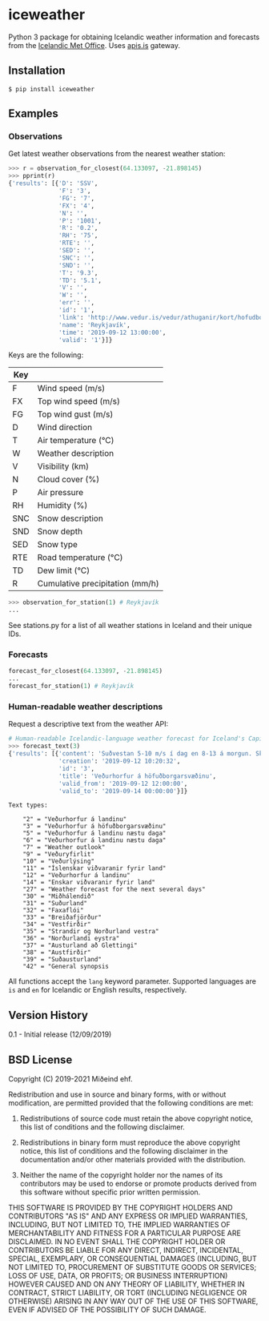 # iceweather

Python 3 package for obtaining Icelandic weather information and forecasts from the [Icelandic Met Office](https://en.vedur.is/). Uses [apis.is](https://apis.is) gateway.

## Installation

```
$ pip install iceweather
```

## Examples

### Observations

Get latest weather observations from the nearest weather station:

```python
>>> r = observation_for_closest(64.133097, -21.898145)
>>> pprint(r)
{'results': [{'D': 'SSV',
              'F': '3',
              'FG': '7',
              'FX': '4',
              'N': '',
              'P': '1001',
              'R': '0.2',
              'RH': '75',
              'RTE': '',
              'SED': '',
              'SNC': '',
              'SND': '',
              'T': '9.3',
              'TD': '5.1',
              'V': '',
              'W': '',
              'err': '',
              'id': '1',
              'link': 'http://www.vedur.is/vedur/athuganir/kort/hofudborgarsvaedid/#group=100&station=1',
              'name': 'Reykjavík',
              'time': '2019-09-12 13:00:00',
              'valid': '1'}]}
```

Keys are the following:

| Key   |                                   |
| ----- |-----------------------------------|
| F     | Wind speed (m/s)                  |
| FX    | Top wind speed (m/s)              |
| FG    | Top wind gust (m/s)               |
| D     | Wind direction                    |
| T     | Air temperature (°C)              |
| W     | Weather description               |
| V     | Visibility (km)                   |
| N     | Cloud cover (%)                   |
| P     | Air pressure                      |
| RH    | Humidity (%)                      |
| SNC   | Snow description                  |
| SND   | Snow depth                        |
| SED   | Snow type                         |
| RTE   | Road temperature (°C)             |
| TD    | Dew limit (°C)                    |
| R     | Cumulative precipitation (mm/h)   |

```python
>>> observation_for_station(1) # Reykjavík
...
```

See stations.py for a list of all weather stations in Iceland and their unique IDs.

### Forecasts

```python
forecast_for_closest(64.133097, -21.898145)
...
forecast_for_station(1) # Reykjavík
```

### Human-readable weather descriptions

Request a descriptive text from the weather API:

```python
# Human-readable Icelandic-language weather forecast for Iceland's Capital Region
>>> forecast_text(3)
{'results': [{'content': 'Suðvestan 5-10 m/s í dag en 8-13 á morgun. Skúrir og hiti 5 til 10 stig.',
              'creation': '2019-09-12 10:20:32',
              'id': '3',
              'title': 'Veðurhorfur á höfuðborgarsvæðinu',
              'valid_from': '2019-09-12 12:00:00',
              'valid_to': '2019-09-14 00:00:00'}]}
```

```
Text types:

    "2" = "Veðurhorfur á landinu"
    "3" = "Veðurhorfur á höfuðborgarsvæðinu"
    "5" = "Veðurhorfur á landinu næstu daga"
    "6" = "Veðurhorfur á landinu næstu daga"
    "7" = "Weather outlook"
    "9" = "Veðuryfirlit"
    "10" = "Veðurlýsing"
    "11" = "Íslenskar viðvaranir fyrir land"
    "12" = "Veðurhorfur á landinu"
    "14" = "Enskar viðvaranir fyrir land"
    "27" = "Weather forecast for the next several days"
    "30" = "Miðhálendið"
    "31" = "Suðurland"
    "32" = "Faxaflói"
    "33" = "Breiðafjörður"
    "34" = "Vestfirðir"
    "35" = "Strandir og Norðurland vestra"
    "36" = "Norðurlandi eystra"
    "37" = "Austurland að Glettingi"
    "38" = "Austfirðir"
    "39" = "Suðausturland"
    "42" = "General synopsis
```

All functions accept the `lang` keyword parameter. Supported languages are `is` and `en` for Icelandic or English results, respectively.

## Version History

0.1 - Initial release (12/09/2019)

## BSD License 

Copyright (C) 2019-2021 Miðeind ehf.

Redistribution and use in source and binary forms, with or without modification,
are permitted provided that the following conditions are met:

1. Redistributions of source code must retain the above copyright notice, this
list of conditions and the following disclaimer.

2. Redistributions in binary form must reproduce the above copyright notice, this
list of conditions and the following disclaimer in the documentation and/or other
materials provided with the distribution.

3. Neither the name of the copyright holder nor the names of its contributors may
be used to endorse or promote products derived from this software without specific
prior written permission.

THIS SOFTWARE IS PROVIDED BY THE COPYRIGHT HOLDERS AND CONTRIBUTORS "AS IS" AND
ANY EXPRESS OR IMPLIED WARRANTIES, INCLUDING, BUT NOT LIMITED TO, THE IMPLIED
WARRANTIES OF MERCHANTABILITY AND FITNESS FOR A PARTICULAR PURPOSE ARE DISCLAIMED.
IN NO EVENT SHALL THE COPYRIGHT HOLDER OR CONTRIBUTORS BE LIABLE FOR ANY DIRECT,
INDIRECT, INCIDENTAL, SPECIAL, EXEMPLARY, OR CONSEQUENTIAL DAMAGES (INCLUDING, BUT
NOT LIMITED TO, PROCUREMENT OF SUBSTITUTE GOODS OR SERVICES; LOSS OF USE, DATA, OR
PROFITS; OR BUSINESS INTERRUPTION) HOWEVER CAUSED AND ON ANY THEORY OF LIABILITY,
WHETHER IN CONTRACT, STRICT LIABILITY, OR TORT (INCLUDING NEGLIGENCE OR OTHERWISE)
ARISING IN ANY WAY OUT OF THE USE OF THIS SOFTWARE, EVEN IF ADVISED OF THE
POSSIBILITY OF SUCH DAMAGE.

